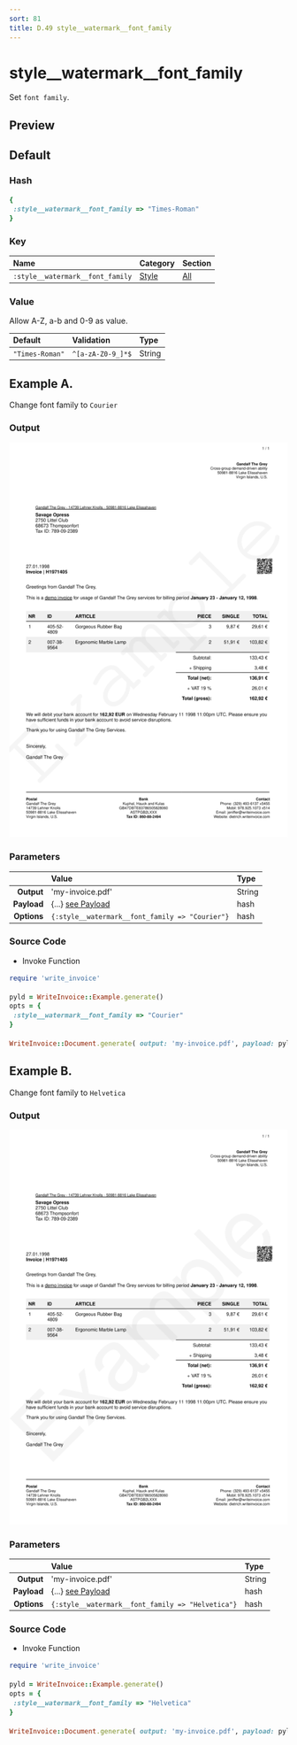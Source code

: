 ```yaml
---
sort: 81
title: D.49 style__watermark__font_family
---
```

# style__watermark__font_family

Set `font family`.


## Preview

<div >
    <canvas id='canvas' search=':style__watermark__font_family' palette='option_detail'></canvas>
</div>
<script src="../assets/js/marker.js"></script>  

 
## Default

### Hash

```ruby
{
 :style__watermark__font_family => "Times-Roman"
} 
```

### Key

| **Name** | **Category** | **Section** |
| :--- | :--- | :--- |
| ```:style__watermark__font_family``` |  [Style](./#style) | [All](../sections/) |

### Value

Allow A-Z, a-b and 0-9 as value.

| **Default**| **Validation**| **Type** |
| :--- | :--- | :--- |
| ```"Times-Roman"``` | ```^[a-zA-Z0-9_]*$``` | String |

## Example A.

Change font family to `Courier`

### Output

<img src="../assets/images/options/style__watermark__font_family--a.png">



### Parameters

| | **Value** | **Type** |
|------:|:------|:------|
| **Output** | 'my-invoice.pdf' | String |
| **Payload** | {...} [see Payload](../payload) | hash |
| **Options** | ```{:style__watermark__font_family => "Courier"}``` | hash |


### Source Code

* Invoke Function

```ruby
require 'write_invoice'
 
pyld = WriteInvoice::Example.generate()
opts = {
 :style__watermark__font_family => "Courier"
}
 
WriteInvoice::Document.generate( output: 'my-invoice.pdf', payload: pyld, options: opts )

```

## Example B.

Change font family to `Helvetica`

### Output

<img src="../assets/images/options/style__watermark__font_family--b.png">



### Parameters

| | **Value** | **Type** |
|------:|:------|:------|
| **Output** | 'my-invoice.pdf' | String |
| **Payload** | {...} [see Payload](../payload) | hash |
| **Options** | ```{:style__watermark__font_family => "Helvetica"}``` | hash |


### Source Code

* Invoke Function

```ruby
require 'write_invoice'
 
pyld = WriteInvoice::Example.generate()
opts = {
 :style__watermark__font_family => "Helvetica"
}
 
WriteInvoice::Document.generate( output: 'my-invoice.pdf', payload: pyld, options: opts )

```

